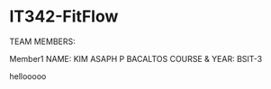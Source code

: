 # IT342-FitFlow

TEAM MEMBERS:

Member1
NAME: KIM ASAPH P BACALTOS
COURSE & YEAR: BSIT-3

hellooooo

